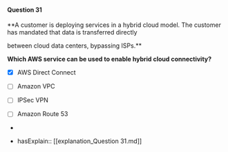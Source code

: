 #### Question  31


**A customer is deploying services in a hybrid cloud model. The customer has mandated that data is transferred directly

between cloud data centers, bypassing ISPs.**


**Which AWS service can be used to enable hybrid cloud connectivity?**


- [x] AWS Direct Connect


- [ ] Amazon VPC


- [ ] IPSec VPN


- [ ] Amazon Route 53


*

- hasExplain:: [[explanation_Question  31.md]]